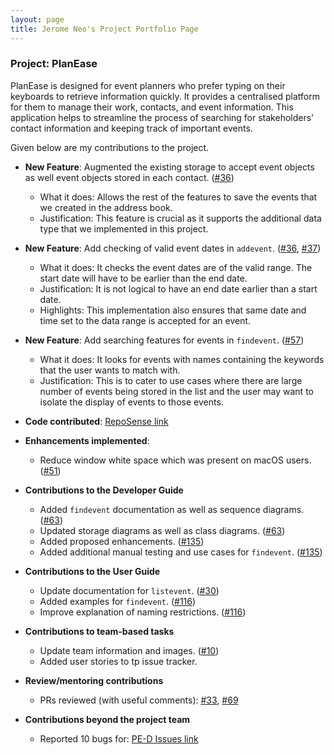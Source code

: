 ```yaml
---
layout: page
title: Jerome Neo's Project Portfolio Page
---
```


### Project: PlanEase

PlanEase is designed for event planners who prefer typing on their keyboards to retrieve information quickly.
It provides a centralised platform for them to manage their work, contacts, and event information.
This application helps to streamline the process of searching for stakeholders' contact information and keeping track of important events.

Given below are my contributions to the project.

* **New Feature**: Augmented the existing storage to accept event objects as well event objects stored in each contact. ([#36](https://github.com/AY2223S2-CS2103-W16-3/tp/pull/36))
  * What it does: Allows the rest of the features to save the events that we created in the address book.
  * Justification: This feature is crucial as it supports the additional data type that we implemented in this project.

* **New Feature**: Add checking of valid event dates in `addevent`. ([#36](https://github.com/AY2223S2-CS2103-W16-3/tp/pull/36), [#37](https://github.com/AY2223S2-CS2103-W16-3/tp/pull/37))
  * What it does: It checks the event dates are of the valid range. The start date will have to be earlier than the end date.
  * Justification: It is not logical to have an end date earlier than a start date.
  * Highlights: This implementation also ensures that same date and time set to the data range is accepted for an event.

* **New Feature**: Add searching features for events in `findevent`. ([#57](https://github.com/AY2223S2-CS2103-W16-3/tp/pull/57))
  * What it does: It looks for events with names containing the keywords that the user wants to match with.
  * Justification: This is to cater to use cases where there are large number of events being stored in the list and the user may want to isolate the display of events to those events.

* **Code contributed**: [RepoSense link](https://nus-cs2103-ay2223s2.github.io/tp-dashboard/?search=jerome-neo&breakdown=true)

* **Enhancements implemented**:
  * Reduce window white space which was present on macOS users. ([#51](https://github.com/AY2223S2-CS2103-W16-3/tp/pull/51))

* **Contributions to the Developer Guide**
  * Added `findevent` documentation as well as sequence diagrams. ([#63](https://github.com/AY2223S2-CS2103-W16-3/tp/pull/63))
  * Updated storage diagrams as well as class diagrams. ([#63](https://github.com/AY2223S2-CS2103-W16-3/tp/pull/63))
  * Added proposed enhancements. ([#135](https://github.com/AY2223S2-CS2103-W16-3/tp/pull/135))
  * Added additional manual testing and use cases for `findevent`. ([#135](https://github.com/AY2223S2-CS2103-W16-3/tp/pull/135))

* **Contributions to the User Guide**
  * Update documentation for `listevent`. ([#30](https://github.com/AY2223S2-CS2103-W16-3/tp/pull/30))
  * Added examples for `findevent`. ([#116](https://github.com/AY2223S2-CS2103-W16-3/tp/pull/116))
  * Improve explanation of naming restrictions. ([#116](https://github.com/AY2223S2-CS2103-W16-3/tp/pull/116))

* **Contributions to team-based tasks**
  * Update team information and images. ([#10](https://github.com/AY2223S2-CS2103-W16-3/tp/pull/10))
  * Added user stories to tp issue tracker.

* **Review/mentoring contributions**
  * PRs reviewed (with useful comments): [#33](https://github.com/AY2223S2-CS2103-W16-3/tp/pull/33), [#69](https://github.com/AY2223S2-CS2103-W16-3/tp/pull/69)

* **Contributions beyond the project team**
  * Reported 10 bugs for: [PE-D Issues link](https://github.com/jerome-neo/ped/issues)
